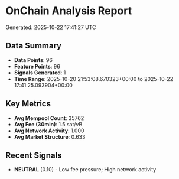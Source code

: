 # OnChain Analysis Report
Generated: 2025-10-22 17:41:27 UTC

## Data Summary
- **Data Points**: 96
- **Feature Points**: 96
- **Signals Generated**: 1
- **Time Range**: 2025-10-20 21:53:08.670323+00:00 to 2025-10-22 17:41:25.093904+00:00

## Key Metrics
- **Avg Mempool Count**: 35762
- **Avg Fee (30min)**: 1.5 sat/vB
- **Avg Network Activity**: 1.000
- **Avg Market Structure**: 0.633

## Recent Signals
- **NEUTRAL** (0.10) - Low fee pressure; High network activity
